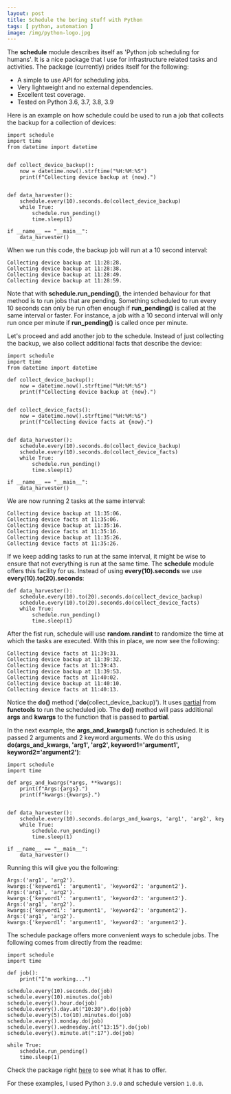 ```yaml
---
layout: post
title: Schedule the boring stuff with Python
tags: [ python, automation ]
image: /img/python-logo.jpg
---
```



The <b>schedule</b> module describes itself as 'Python job scheduling for humans'. It is a nice package that I use for infrastructure related tasks and activities. The package (currently) prides itself for the following:
- A simple to use API for scheduling jobs.
- Very lightweight and no external dependencies.
- Excellent test coverage.
- Tested on Python 3.6, 3.7, 3.8, 3.9

Here is an example on how schedule could be used to run a job that collects the backup for a collection of devices:

<pre style="font-size:12px">
import schedule
import time
from datetime import datetime


def collect_device_backup():
    now = datetime.now().strftime("%H:%M:%S")
    print(f"Collecting device backup at {now}.")


def data_harvester():    
    schedule.every(10).seconds.do(collect_device_backup)
    while True:
        schedule.run_pending()
        time.sleep(1)

if __name__ == "__main__":
    data_harvester()
</pre>

When we run this code, the backup job will run at a 10 second interval:

<pre style="font-size:12px">
Collecting device backup at 11:28:28.
Collecting device backup at 11:28:38.
Collecting device backup at 11:28:49.
Collecting device backup at 11:28:59.
</pre>

Note that with <b>schedule.run_pending()</b>, the intended behaviour for that method is to run jobs that are pending. Something scheduled to run every 10 seconds can only be run often enough if <b>run_pending()</b> is called at the same interval or faster. For instance, a job with a 10 second interval will only run once per minute if <b>run_pending()</b> is called once per minute. 

Let's proceed and add another job to the schedule. Instead of just collecting the backup, we also collect additional facts that describe the device:

<pre style="font-size:12px">
import schedule
import time
from datetime import datetime

def collect_device_backup():
    now = datetime.now().strftime("%H:%M:%S")
    print(f"Collecting device backup at {now}.")


def collect_device_facts():
    now = datetime.now().strftime("%H:%M:%S")
    print(f"Collecting device facts at {now}.")    
 

def data_harvester():    
    schedule.every(10).seconds.do(collect_device_backup)
    schedule.every(10).seconds.do(collect_device_facts)
    while True:
        schedule.run_pending()
        time.sleep(1)

if __name__ == "__main__":
    data_harvester()
</pre>

We are now running 2 tasks at the same interval:

<pre style="font-size:12px">
Collecting device backup at 11:35:06.
Collecting device facts at 11:35:06.
Collecting device backup at 11:35:16.
Collecting device facts at 11:35:16.
Collecting device backup at 11:35:26.
Collecting device facts at 11:35:26.
</pre>

If we keep adding tasks to run at the same interval, it might be wise to ensure that not everything is run at the same time. The <b>schedule</b> module offers this facility for us. Instead of using <b>every(10).seconds</b> we use <b>every(10).to(20).seconds</b>:

<pre style="font-size:12px">
def data_harvester():    
    schedule.every(10).to(20).seconds.do(collect_device_backup)
    schedule.every(10).to(20).seconds.do(collect_device_facts)
    while True:
        schedule.run_pending()
        time.sleep(1)
</pre>

After the fist run, schedule will use <b>random.randint</b> to randomize the time at which the tasks are executed. With this in place, we now see the following:

<pre style="font-size:12px">
Collecting device facts at 11:39:31.
Collecting device backup at 11:39:32.
Collecting device facts at 11:39:43.
Collecting device backup at 11:39:53.
Collecting device facts at 11:40:02.
Collecting device backup at 11:40:10.
Collecting device facts at 11:40:13.
</pre>

Notice the <b>do()</b> method ('<b>do</b>(collect_device_backup)'). It uses [partial](https://docs.python.org/3/library/functools.html#functools.partial) from <b>functools</b> to run the scheduled job. The <b>do()</b> method will pass additional <b>args</b> and <b>kwargs</b> to the function that is passed to <b>partial</b>.

In the next example, the <b>args_and_kwargs()</b> function is scheduled. It is passed 2 arguments and 2 keyword arguments. We do this using <b>do(args_and_kwargs, 'arg1', 'arg2', keyword1='argument1', keyword2='argument2')</b>:

<pre style="font-size:12px">
import schedule
import time

def args_and_kwargs(*args, **kwargs):
    print(f"Args:{args}.")
    print(f"kwargs:{kwargs}.")

 
def data_harvester():    
    schedule.every(10).seconds.do(args_and_kwargs, 'arg1', 'arg2', keyword1='argument1', keyword2='argument2')
    while True:
        schedule.run_pending()
        time.sleep(1)

if __name__ == "__main__":
    data_harvester()
</pre>

Running this will give you the following:

<pre style="font-size:12px">
Args:('arg1', 'arg2').
kwargs:{'keyword1': 'argument1', 'keyword2': 'argument2'}.
Args:('arg1', 'arg2').
kwargs:{'keyword1': 'argument1', 'keyword2': 'argument2'}.
Args:('arg1', 'arg2').
kwargs:{'keyword1': 'argument1', 'keyword2': 'argument2'}.
Args:('arg1', 'arg2').
kwargs:{'keyword1': 'argument1', 'keyword2': 'argument2'}.
</pre>

The schedule package offers more convenient ways to schedule jobs. The following comes from directly from the readme:

<pre style="font-size:12px">
import schedule
import time

def job():
    print("I'm working...")

schedule.every(10).seconds.do(job)
schedule.every(10).minutes.do(job)
schedule.every().hour.do(job)
schedule.every().day.at("10:30").do(job)
schedule.every(5).to(10).minutes.do(job)
schedule.every().monday.do(job)
schedule.every().wednesday.at("13:15").do(job)
schedule.every().minute.at(":17").do(job)

while True:
    schedule.run_pending()
    time.sleep(1)
</pre>

Check the package right [here](https://github.com/dbader/schedule) to see what it has to offer.

For these examples, I used Python `3.9.0` and schedule version `1.0.0`.

